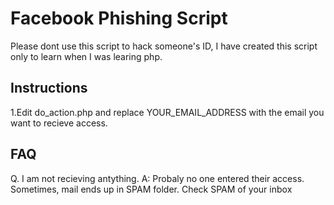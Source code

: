 # Facebook Phishing Script

Please dont use this script to hack someone's ID, I have created this script only to learn when I was learing php.


<h2>Instructions</h2>
1.Edit do_action.php and replace YOUR_EMAIL_ADDRESS with the email you want to recieve access.


<h2>FAQ</h2>

Q. I am not recieving antything. 
A: Probaly no one entered their access. Sometimes, mail ends up in SPAM folder. Check SPAM of your inbox






